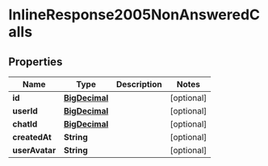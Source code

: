 
# InlineResponse2005NonAnsweredCalls

## Properties
Name | Type | Description | Notes
------------ | ------------- | ------------- | -------------
**id** | [**BigDecimal**](BigDecimal.md) |  |  [optional]
**userId** | [**BigDecimal**](BigDecimal.md) |  |  [optional]
**chatId** | [**BigDecimal**](BigDecimal.md) |  |  [optional]
**createdAt** | **String** |  |  [optional]
**userAvatar** | **String** |  |  [optional]



